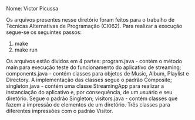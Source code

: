 Nome: Victor Picussa

Os arquivos presentes nesse diretório foram feitos para o trabalho de
Técnicas Alternativas de Programação (CI062). Para realizar a execução
segue-se os seguintes passos:
  1. make
  2. make run

Os arquivos estão dividos em 4 partes: program.java - contém o método
main para execução teste do funcionamento do aplicativo de streaming;
components.java - contém classes para objetos de Music, Album, Playlist
e Directory. A implementação das classes segue o padrão Composite;
singleton.java - contém uma classe StreamingApp para realizar a instanciação
do aplicativo e, por consequência, de um usuário e seu diretório. Segue
o padrão Singleton; visitors.java - contém classes que fazem a impressão
de elementos de um diretório. Três classes para diferentes impressões com
o padrão Visitor.
